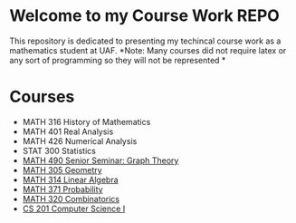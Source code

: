 # Welcome to my Course Work REPO

This repository is dedicated to presenting my techincal course work as a mathematics student at UAF.
*Note: Many courses did not require latex or any sort of programming so they will not be represented *

 


# Courses
 - MATH 316 History of Mathematics 
 - MATH 401 Real Analysis
 - MATH 426 Numerical Analysis
 - STAT 300 Statistics
 - [MATH 490 Senior Seminar: Graph Theory](https://github.com/StefanoFochesatto/MATH-490)
 - [MATH 305 Geometry](https://github.com/StefanoFochesatto/MATH-305)
 - [MATH 314 Linear Algebra](https://github.com/StefanoFochesatto/MATH-314)
 - [MATH 371 Probability](https://github.com/StefanoFochesatto/MATH-371)
 - [MATH 320 Combinatorics](https://github.com/StefanoFochesatto/MATH-320)
 - [CS 201 Computer Science I](https://github.com/StefanoFochesatto/CS-201)
